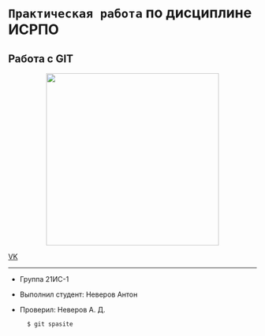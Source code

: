 # ``Практическая работа`` по дисциплине ИСРПО

## Работа с GIT

<p align="center"><img src="t.me/rand2ch/71972" width = "350"></p>

<p><a href="https://vk.com/r123n">VK</a></p>

-----

* Группа 21ИС-1
* Выполнил студент: Неверов Антон
* Проверил: Неверов А. Д.

        $ git spasite
